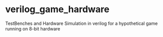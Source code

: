 # verilog_game_hardware



TestBenches and Hardware Simulation  in verilog for a hypothetical game running on 8-bit hardware
